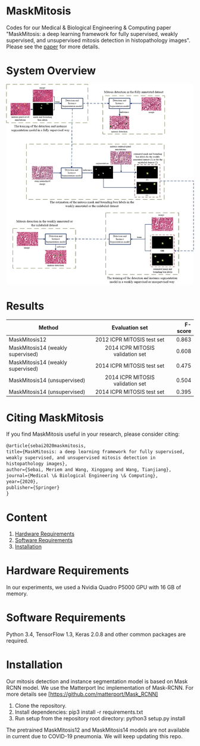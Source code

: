 # MaskMitosis
Codes for our Medical & Biological Engineering & Computing paper "MaskMitosis: a deep learning framework for fully supervised, weakly supervised, and unsupervised mitosis detection in histopathology images". Please see the [paper](https://link.springer.com/article/10.1007/s11517-020-02175-z) for more details.

# System Overview 
![GitHub Logo](/images/GA.jpg)

# Results
| Method                            | Evaluation set                   | F-score |
| ----------------------------------|:--------------------------------:| ------: |
| MaskMitosis12                     | 2012 ICPR MITOSIS test set       | 0.863   |
| MaskMitosis14 (weakly supervised) | 2014 ICPR MITOSIS validation set | 0.608   | 
| MaskMitosis14 (weakly supervised) | 2014 ICPR MITOSIS test set       | 0.475   | 
| MaskMitosis14 (unsupervised)      | 2014 ICPR MITOSIS validation set | 0.504   | 
| MaskMitosis14 (unsupervised)      | 2014 ICPR MITOSIS test set       | 0.395   | 

# Citing MaskMitosis
If you find MaskMitosis useful in your research, please consider citing:
```
@article{sebai2020maskmitosis,
title={MaskMitosis: a deep learning framework for fully supervised, weakly supervised, and unsupervised mitosis detection in histopathology images},
author={Sebai, Meriem and Wang, Xinggang and Wang, Tianjiang},
journal={Medical \& Biological Engineering \& Computing},
year={2020},
publisher={Springer}
}
```
# Content
1. [Hardware Requirements](#hardware-requirements)
2. [Software Requirements](#software-requirements)
3. [Installation](#installation)

# Hardware Requirements 
In our experiments, we used a Nvidia Quadro P5000 GPU with 16 GB of memory.

# Software Requirements 
Python 3.4, TensorFlow 1.3, Keras 2.0.8 and other common packages are required.

# Installation
Our mitosis detection and instance segmentation model is based on Mask RCNN model. We use the Matterport Inc implementation of Mask-RCNN. For more details see [https://github.com/matterport/Mask_RCNN]
1. Clone the repository.
2. Install dependencies: pip3 install -r requirements.txt
3. Run setup from the repository root directory: python3 setup.py install

The pretrained MaskMitosis12 and MaskMitosis14 models are not available in current due to COVID-19 pneumonia. We will keep updating this repo.
